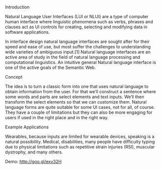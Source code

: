 Introduction

Natural Language User Interfaces (LUI or NLUI) are a type of computer human interface where linguistic phenomena such as verbs, phrases and clauses act as UI controls for creating, selecting and modifying data in software applications.

In interface design natural language interfaces are sought after for their speed and ease of use, but most suffer the challenges to understanding wide varieties of ambiguous input.[1] Natural language interfaces are an active area of study in the field of natural language processing and computational linguistics. An intuitive general Natural language interface is one of the active goals of the Semantic Web.

Concept

The idea is to turn a classic form into one that uses natural language to obtain information from the user. For that we’ll construct a sentence where some words and parts are select elements and text inputs. We’ll then transform the select elements so that we can customize them. Natural language forms are quite suitable for some UI cases, not for all, of course. They have a couple of limitations but they can also be more engaging for users if used in the right place and in the right way.

Example Applications

Wearables, because inputs are limited for wearable devices, speaking is a natural possibility. Medical, disabilities, many people have difficulty typing due to physical limitations such as repetitive strain injuries (RSI), muscular dystrophy, and many others.

Demo: http://goo.gl/exv32H
